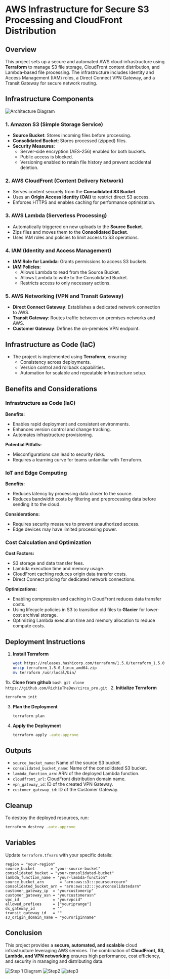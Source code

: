 # AWS Infrastructure for Secure S3 Processing and CloudFront Distribution

## Overview

This project sets up a secure and automated AWS cloud infrastructure using **Terraform** to manage S3 file storage, CloudFront content distribution, and Lambda-based file processing. The infrastructure includes Identity and Access Management (IAM) roles, a Direct Connect VPN Gateway, and a Transit Gateway for secure network routing.

## Infrastructure Components

![Architecture Diagram](image/1LAS.jpg)

### 1. **Amazon S3** (Simple Storage Service)

- **Source Bucket**: Stores incoming files before processing.
- **Consolidated Bucket**: Stores processed (zipped) files.
- **Security Measures**:
  - Server-side encryption (AES-256) enabled for both buckets.
  - Public access is blocked.
  - Versioning enabled to retain file history and prevent accidental deletion.

### 2. **AWS CloudFront** (Content Delivery Network)

- Serves content securely from the **Consolidated S3 Bucket**.
- Uses an **Origin Access Identity (OAI)** to restrict direct S3 access.
- Enforces HTTPS and enables caching for performance optimization.

### 3. **AWS Lambda** (Serverless Processing)

- Automatically triggered on new uploads to the **Source Bucket**.
- Zips files and moves them to the **Consolidated Bucket**.
- Uses IAM roles and policies to limit access to S3 operations.

### 4. **IAM (Identity and Access Management)**

- **IAM Role for Lambda**: Grants permissions to access S3 buckets.
- **IAM Policies**:
  - Allows Lambda to read from the Source Bucket.
  - Allows Lambda to write to the Consolidated Bucket.
  - Restricts access to only necessary actions.

### 5. **AWS Networking (VPN and Transit Gateway)**

- **Direct Connect Gateway**: Establishes a dedicated network connection to AWS.
- **Transit Gateway**: Routes traffic between on-premises networks and AWS.
- **Customer Gateway**: Defines the on-premises VPN endpoint.

## Infrastructure as Code (IaC)

- The project is implemented using **Terraform**, ensuring:
  - Consistency across deployments.
  - Version control and rollback capabilities.
  - Automation for scalable and repeatable infrastructure setup.

## Benefits and Considerations

### **Infrastructure as Code (IaC)**

**Benefits:**

- Enables rapid deployment and consistent environments.
- Enhances version control and change tracking.
- Automates infrastructure provisioning.

**Potential Pitfalls:**

- Misconfigurations can lead to security risks.
- Requires a learning curve for teams unfamiliar with Terraform.

### **IoT and Edge Computing**

**Benefits:**

- Reduces latency by processing data closer to the source.
- Reduces bandwidth costs by filtering and preprocessing data before sending it to the cloud.

**Considerations:**

- Requires security measures to prevent unauthorized access.
- Edge devices may have limited processing power.

### **Cost Calculation and Optimization**

**Cost Factors:**

- S3 storage and data transfer fees.
- Lambda execution time and memory usage.
- CloudFront caching reduces origin data transfer costs.
- Direct Connect pricing for dedicated network connections.

**Optimizations:**

- Enabling compression and caching in CloudFront reduces data transfer costs.
- Using lifecycle policies in S3 to transition old files to **Glacier** for lower-cost archival storage.
- Optimizing Lambda execution time and memory allocation to reduce compute costs.

## Deployment Instructions

1. **Install Terraform**

   ```bash
   wget https://releases.hashicorp.com/terraform/1.5.0/terraform_1.5.0_linux_amd64.zip
   unzip terraform_1.5.0_linux_amd64.zip
   mv terraform /usr/local/bin/
   ```
1b. **Clone from github**
    ```bash
    git clone https://github.com/RichieTheDev/circu_pro.git
    ```
2. **Initialize Terraform**

   ```bash
   terraform init
   ```

3. **Plan the Deployment**

   ```bash
   terraform plan
   ```

4. **Apply the Deployment**
   ```bash
   terraform apply -auto-approve
   ```

## Outputs

- `source_bucket_name`: Name of the source S3 bucket.
- `consolidated_bucket_name`: Name of the consolidated S3 bucket.
- `lambda_function_arn`: ARN of the deployed Lambda function.
- `cloudfront_url`: CloudFront distribution domain name.
- `vpn_gateway_id`: ID of the created VPN Gateway.
- `customer_gateway_id`: ID of the Customer Gateway.

## Cleanup

To destroy the deployed resources, run:

```sh
terraform destroy -auto-approve
```

## Variables

Update `terraform.tfvars` with your specific details:

```hcl
region = "your-region"
source_bucket       = "your-source-bucket"
consolidated_bucket = "your-consolidated-bucket"
lambda_function_name = "your-lambda-function"
source_bucket_arn       = "arn:aws:s3:::yoursourcearn"
consolidated_bucket_arn = "arn:aws:s3:::yourconsolidatedarn"
customer_gateway_ip  = "yourcustomerip"
customer_gateway_asn = "yourcustomerasn"
vpc_id               = "yourvpcid"
allowed_prefixes     = ["youriprange"]
dx_gateway_id        = ""
transit_gateway_id   = ""
s3_origin_domain_name = "youroriginname"
```

## Conclusion

This project provides a **secure, automated, and scalable** cloud infrastructure leveraging AWS services. The combination of **CloudFront, S3, Lambda, and VPN networking** ensures high performance, cost efficiency, and security in managing and distributing data.

![Step 1 Diagram](image/1newa.jpg) ![Step2](image/1newb.jpg) ![step3](image/1newc.jpg)
